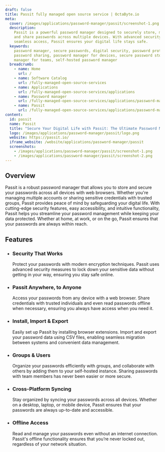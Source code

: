 ```yaml
---
draft: false
title: Passit fully managed open source service | OctaByte.io
meta:
  cover: /images/applications/password-manager/passit/screenshot-1.png
  description:
    Passit is a powerful password manager designed to securely store, manage,
    and share passwords across multiple devices. With advanced security features and
    seamless access, Passit ensures your digital life stays safe.
  keywords:
    password manager, secure passwords, digital security, password protection,
    password sharing, password manager for devices, secure password storage, password
    manager for teams, self-hosted password manager
  breadcrumb:
    - name: Home
      url: /
    - name: Software Catalog
      url: /fully-managed-open-source-services
    - name: Applications
      url: /fully-managed-open-source-services/applications
    - name: Password manager
      url: /fully-managed-open-source-services/applications/password-manager
    - name: Passit
      url: /fully-managed-open-source-services/applications/password-manager/passit
content:
  id: passit
  name: Passit
  title: "Secure Your Digital Life with Passit: The Ultimate Password Manager"
  logo: /images/applications/password-manager/passit/logo.png
  website: https://passit.io/
  iframe_website: /website/applications/password-manager/passit
  screenshots:
    - /images/applications/password-manager/passit/screenshot-1.png
    - /images/applications/password-manager/passit/screenshot-2.png
---
```


## Overview

Passit is a robust password manager that allows you to store and secure your passwords across all devices with web browsers. Whether you're managing multiple accounts or sharing sensitive credentials with trusted groups, Passit provides peace of mind by safeguarding your digital life. With cutting-edge security features, easy accessibility, and intuitive functionality, Passit helps you streamline your password management while keeping your data protected. Whether at home, at work, or on the go, Passit ensures that your passwords are always within reach.

## Features

- ### Security That Works

  Protect your passwords with modern encryption techniques. Passit uses advanced security measures to lock down your sensitive data without getting in your way, ensuring you stay safe online.

- ### Passit Anywhere, to Anyone

  Access your passwords from any device with a web browser. Share credentials with trusted individuals and even read passwords offline when necessary, ensuring you always have access when you need it.

- ### Install, Import & Export

  Easily set up Passit by installing browser extensions. Import and export your password data using CSV files, enabling seamless migration between systems and convenient data management.

- ### Groups & Users

  Organize your passwords efficiently with groups, and collaborate with others by adding them to your self-hosted instance. Sharing passwords with team members has never been easier or more secure.

- ### Cross-Platform Syncing

  Stay organized by syncing your passwords across all devices. Whether on a desktop, laptop, or mobile device, Passit ensures that your passwords are always up-to-date and accessible.

- ### Offline Access

  Read and manage your passwords even without an internet connection. Passit's offline functionality ensures that you’re never locked out, regardless of your network situation.
